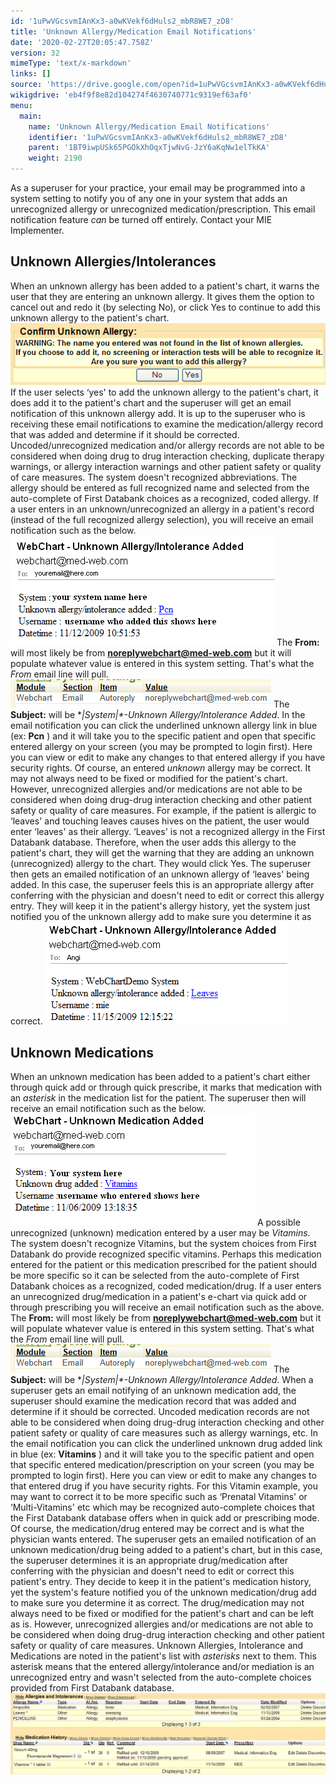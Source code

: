 ```yaml
---
id: '1uPwVGcsvmIAnKx3-a0wKVekf6dHuls2_mbR8WE7_zD8'
title: 'Unknown Allergy/Medication Email Notifications'
date: '2020-02-27T20:05:47.758Z'
version: 32
mimeType: 'text/x-markdown'
links: []
source: 'https://drive.google.com/open?id=1uPwVGcsvmIAnKx3-a0wKVekf6dHuls2_mbR8WE7_zD8'
wikigdrive: 'eb4f9f8e82d104274f4630740771c9319ef63af0'
menu:
  main:
    name: 'Unknown Allergy/Medication Email Notifications'
    identifier: '1uPwVGcsvmIAnKx3-a0wKVekf6dHuls2_mbR8WE7_zD8'
    parent: '1BT9iwpUSk65PGOkXhOqxTjwNvG-JzY6aKqNw1elTkKA'
    weight: 2190
---
```

As a superuser for your practice, your email may be programmed into a system setting to notify you of any one in your system that adds an unrecognized allergy or unrecognized medication/prescription. This email notification feature *can* be turned off entirely. Contact your MIE Implementer.

## Unknown Allergies/Intolerances

When an unknown allergy has been added to a patient's chart, it warns the user that they are entering an unknown allergy. It gives them the option to cancel out and redo it (by selecting No), or click Yes to continue to add this unknown allergy to the patient's chart.
![](unknown-allergy-medication-email-notifications.assets/100000000000021F0000006B915841AF704061DF.png)
If the user selects ‘yes' to add the unknown allergy to the patient's chart, it does add it to the patient's chart and the superuser will get an email notification of this unknown allergy add. It is up to the superuser who is receiving these email notifications to examine the medication/allergy record that was added and determine if it should be corrected.
Uncoded/unrecognized medication and/or allergy records are not able to be considered when doing drug to drug interaction checking, duplicate therapy warnings, or allergy interaction warnings and other patient safety or quality of care measures.
The system doesn't recognized abbreviations. The allergy should be entered as full recognized name and selected from the auto-complete of First Databank choices as a recognized, coded allergy.
If a user enters in an unknown/unrecognized an allergy in a patient's record (instead of the full recognized allergy selection), you will receive an email notification such as the below.
![](unknown-allergy-medication-email-notifications.assets/10000000000001A6000000B012123B9917FB1FB6.png)
The **From:** will most likely be from **noreplywebchart@med-web.com** but it will populate whatever value is entered in this system setting. That's what the *From* email line will pull.
![](unknown-allergy-medication-email-notifications.assets/10000201000001A10000002D2A6265EFBD44F000.png)
The **Subject:** will be **|System|*-*Unknown Allergy/Intolerance Added**.
In the email notification you can click the underlined unknown allergy link in blue (ex: **Pcn** ) and it will take you to the specific patient and open that specific entered allergy on your screen (you may be prompted to login first). Here you can view or edit to make any changes to that entered allergy if you have security rights.
Of course, an entered *unknown* allergy may be correct. It may not always need to be fixed or modified for the patient's chart. However, unrecognized allergies and/or medications are not able to be considered when doing drug-drug interaction checking and other patient safety or quality of care measures.
For example, if the patient is allergic to ‘leaves' and touching leaves causes hives on the patient, the user would enter ‘leaves' as their allergy. ‘Leaves' is not a recognized allergy in the First Databank database. Therefore, when the user adds this allergy to the patient's chart, they will get the warning that they are adding an unknown (unrecognized) allergy to the chart. They would click Yes. The superuser then gets an emailed notification of an unknown allergy of ‘leaves' being added. In this case, the superuser feels this is an appropriate allergy after conferring with the physician and doesn't need to edit or correct this allergy entry. They will keep it in the patient's allergy history, yet the system just notified you of the unknown allergy add to make sure you determine it as correct.
![](unknown-allergy-medication-email-notifications.assets/1000000000000183000000A45639D5A1EE8AD5AE.png)

## Unknown Medications

When an unknown medication has been added to a patient's chart either through quick add or through quick prescribe, it marks that medication with an *asterisk* in the medication list for the patient.
The superuser then will receive an email notification such as the below.
![](unknown-allergy-medication-email-notifications.assets/1000000000000187000000B3E679E0A023C56B2D.png)
A possible unrecognized (unknown) medication entered by a user may be *Vitamins*. The system doesn't recognize Vitamins, but the system choices from First Databank do provide recognized specific vitamins. Perhaps this medication entered for the patient or this medication prescribed for the patient should be more specific so it can be selected from the auto-complete of First Databank choices as a recognized, coded medication/drug.
If a user enters an unrecognized drug/medication in a patient's e-chart via quick add or through prescribing you will receive an email notification such as the above.
The **From:** will most likely be from **noreplywebchart@med-web.com** but it will populate whatever value is entered in this system setting. That's what the *From* email line will pull.
![](unknown-allergy-medication-email-notifications.assets/10000201000001A10000002D2A6265EFBD44F000.png)
The **Subject:** will be **|System|*-*Unknown Allergy/Intolerance Added**.
When a superuser gets an email notifying of an unknown medication add, the superuser should examine the medication record that was added and determine if it should be corrected.
Uncoded medication records are not able to be considered when doing drug-drug interaction checking and other patient safety or quality of care measures such as allergy warnings, etc.
In the email notification you can click the underlined unknown drug added link in blue (ex: **Vitamins** ) and it will take you to the specific patient and open that specific entered medication/prescription on your screen (you may be prompted to login first). Here you can view or edit to make any changes to that entered drug if you have security rights.
For this Vitamin example, you may want to correct it to be more specific such as ‘Prenatal Vitamins' or ‘Multi-Vitamins' etc which may be recognized auto-complete choices that the First Databank database offers when in quick add or prescribing mode.
Of course, the medication/drug entered may be correct and is what the physician wants entered. The superuser gets an emailed notification of an unknown medication/drug being added to a patient's chart, but in this case, the superuser determines it is an appropriate drug/medication after conferring with the physician and doesn't need to edit or correct this patient's entry. They decide to keep it in the patient's medication history, yet the system's feature notified you of the unknown medication/drug add to make sure you determine it as correct. The drug/medication may not always need to be fixed or modified for the patient's chart and can be left as is. However, unrecognized allergies and/or medications are not able to be considered when doing drug-drug interaction checking and other patient safety or quality of care measures.
Unknown Allergies, Intolerance and Medications are noted in the patient's list with *asterisks* next to them.
This asterisk means that the entered allergy/intolerance and/or mediation is an unrecognized entry and wasn't selected from the auto-complete choices provided from First Databank database.
![](unknown-allergy-medication-email-notifications.assets/100000000000042F000001166491D466B1483469.png)
